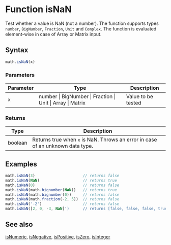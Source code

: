 <!-- Note: This file is automatically generated from source code comments. Changes made in this file will be overridden. -->
# Function isNaN
Test whether a value is NaN (not a number).
The function supports types `number`, `BigNumber`, `Fraction`, `Unit` and `Complex`.
The function is evaluated element-wise in case of Array or Matrix input.
## Syntax
```js
math.isNaN(x)
```
### Parameters
Parameter | Type | Description
--------- | ---- | -----------
`x` | number &#124; BigNumber &#124; Fraction &#124; Unit &#124; Array &#124; Matrix | Value to be tested
### Returns
Type | Description
---- | -----------
boolean | Returns true when `x` is NaN. Throws an error in case of an unknown data type.
## Examples
```js
math.isNaN(3)                     // returns false
math.isNaN(NaN)                   // returns true
math.isNaN(0)                     // returns false
math.isNaN(math.bignumber(NaN))   // returns true
math.isNaN(math.bignumber(0))     // returns false
math.isNaN(math.fraction(-2, 5))  // returns false
math.isNaN('-2')                  // returns false
math.isNaN([2, 0, -3, NaN]')      // returns [false, false, false, true]
```
## See also
[isNumeric](isNumeric.md),
[isNegative](isNegative.md),
[isPositive](isPositive.md),
[isZero](isZero.md),
[isInteger](isInteger.md)
